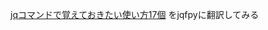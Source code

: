 [jqコマンドで覚えておきたい使い方17個](https://orebibou.com/2016/05/jq%E3%82%B3%E3%83%9E%E3%83%B3%E3%83%89%E3%81%A7%E8%A6%9A%E3%81%88%E3%81%A6%E3%81%8A%E3%81%8D%E3%81%9F%E3%81%84%E4%BD%BF%E3%81%84%E6%96%B917%E5%80%8B/) をjqfpyに翻訳してみる


